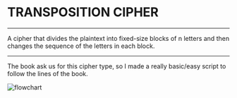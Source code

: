 # **TRANSPOSITION CIPHER**
---
A cipher that divides the plaintext into fixed-size blocks of n letters and then changes the sequence of the letters in each block.

---
The book ask us for this cipher type, so I made a really basic/easy script to follow the lines of the book.

![flowchart](https://github.com/B0nesh/Book_exercises/blob/media/flowchart-transpositioncipher.png)
